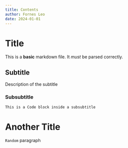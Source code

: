 ```yaml
---
title: Contents
author: Fornes Leo
date: 2024-01-01
---
```


# Title

This is a **basic** markdown file. It *must* be parsed correctly.

## Subtitle

Description of the subtitle

### Subsubtitle

```
This is a Code block inside a subsubtitle
```

# Another Title

`Random` paragraph
